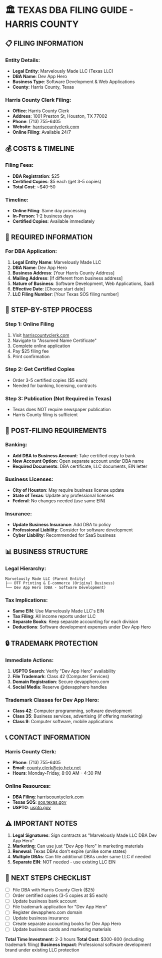 # 🏛️ TEXAS DBA FILING GUIDE - HARRIS COUNTY

## 📋 **FILING INFORMATION**

### **Entity Details**:
- **Legal Entity**: Marvelously Made LLC (Texas LLC)
- **DBA Name**: Dev App Hero
- **Business Type**: Software Development & Web Applications
- **County**: Harris County, Texas

### **Harris County Clerk Filing**:
- **Office**: Harris County Clerk
- **Address**: 1001 Preston St, Houston, TX 77002
- **Phone**: (713) 755-6405
- **Website**: [harriscountyclerk.com](https://harriscountyclerk.com)
- **Online Filing**: Available 24/7

## 💰 **COSTS & TIMELINE**

### **Filing Fees**:
- **DBA Registration**: $25
- **Certified Copies**: $5 each (get 3-5 copies)
- **Total Cost**: ~$40-50

### **Timeline**:
- **Online Filing**: Same day processing
- **In-Person**: 1-2 business days
- **Certified Copies**: Available immediately

## 📝 **REQUIRED INFORMATION**

### **For DBA Application**:
1. **Legal Entity Name**: Marvelously Made LLC
2. **DBA Name**: Dev App Hero
3. **Business Address**: [Your Harris County Address]
4. **Mailing Address**: [If different from business address]
5. **Nature of Business**: Software Development, Web Applications, SaaS
6. **Effective Date**: [Choose start date]
7. **LLC Filing Number**: [Your Texas SOS filing number]

## 🔗 **STEP-BY-STEP PROCESS**

### **Step 1: Online Filing**
1. Visit [harriscountyclerk.com](https://harriscountyclerk.com)
2. Navigate to "Assumed Name Certificate"
3. Complete online application
4. Pay $25 filing fee
5. Print confirmation

### **Step 2: Get Certified Copies**
- Order 3-5 certified copies ($5 each)
- Needed for banking, licensing, contracts

### **Step 3: Publication (Not Required in Texas)**
- Texas does NOT require newspaper publication
- Harris County filing is sufficient

## 🏦 **POST-FILING REQUIREMENTS**

### **Banking**:
- **Add DBA to Business Account**: Take certified copy to bank
- **New Account Option**: Open separate account under DBA name
- **Required Documents**: DBA certificate, LLC documents, EIN letter

### **Business Licenses**:
- **City of Houston**: May require business license update
- **State of Texas**: Update any professional licenses
- **Federal**: No changes needed (use same EIN)

### **Insurance**:
- **Update Business Insurance**: Add DBA to policy
- **Professional Liability**: Consider for software development
- **Cyber Liability**: Recommended for SaaS business

## 📊 **BUSINESS STRUCTURE**

### **Legal Hierarchy**:
```
Marvelously Made LLC (Parent Entity)
├── DTF Printing & E-commerce (Original Business)
└── Dev App Hero (DBA - Software Development)
```

### **Tax Implications**:
- **Same EIN**: Use Marvelously Made LLC's EIN
- **Tax Filing**: All income reports under LLC
- **Separate Books**: Keep separate accounting for each division
- **Deductions**: Software development expenses under Dev App Hero

## 🔒 **TRADEMARK PROTECTION**

### **Immediate Actions**:
1. **USPTO Search**: Verify "Dev App Hero" availability
2. **File Trademark**: Class 42 (Computer Services)
3. **Domain Registration**: Secure devapphero.com
4. **Social Media**: Reserve @devapphero handles

### **Trademark Classes for Dev App Hero**:
- **Class 42**: Computer programming, software development
- **Class 35**: Business services, advertising (if offering marketing)
- **Class 9**: Computer software, mobile applications

## 📞 **CONTACT INFORMATION**

### **Harris County Clerk**:
- **Phone**: (713) 755-6405
- **Email**: county.clerk@cjo.hctx.net
- **Hours**: Monday-Friday, 8:00 AM - 4:30 PM

### **Online Resources**:
- **DBA Filing**: [harriscountyclerk.com](https://harriscountyclerk.com)
- **Texas SOS**: [sos.texas.gov](https://sos.texas.gov)
- **USPTO**: [uspto.gov](https://uspto.gov)

## ⚠️ **IMPORTANT NOTES**

1. **Legal Signatures**: Sign contracts as "Marvelously Made LLC DBA Dev App Hero"
2. **Marketing**: Can use just "Dev App Hero" in marketing materials
3. **Renewal**: Texas DBAs don't expire (unlike some states)
4. **Multiple DBAs**: Can file additional DBAs under same LLC if needed
5. **Separate EIN**: NOT needed - use existing LLC EIN

## 🎯 **NEXT STEPS CHECKLIST**

- [ ] File DBA with Harris County Clerk ($25)
- [ ] Order certified copies (3-5 copies at $5 each)
- [ ] Update business bank account
- [ ] File trademark application for "Dev App Hero"
- [ ] Register devapphero.com domain
- [ ] Update business insurance
- [ ] Create separate accounting books for Dev App Hero
- [ ] Update business cards and marketing materials

**Total Time Investment**: 2-3 hours
**Total Cost**: $300-800 (including trademark filing)
**Business Impact**: Professional software development brand under existing LLC protection